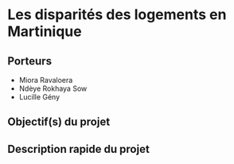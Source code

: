 # Les disparités des logements en Martinique

## Porteurs

- Miora Ravaloera
- Ndèye Rokhaya Sow
- Lucille Gény

## Objectif(s) du projet



## Description rapide du projet


